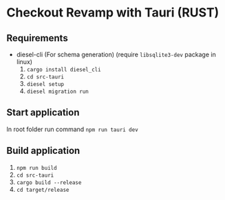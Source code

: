 # Checkout Revamp with Tauri (RUST)

## Requirements
- diesel-cli (For schema generation) (require `libsqlite3-dev` package in linux)  
  1. `cargo install diesel_cli`
  2. `cd src-tauri`
  3. `diesel setup`
  4. `diesel migration run`

## Start application
In root folder run command `npm run tauri dev`

## Build application
1. `npm run build`
2. `cd src-tauri`
3. `cargo build --release`
4. `cd target/release`